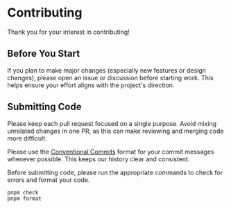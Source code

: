 
# Contributing

Thank you for your interest in contributing!

## Before You Start

If you plan to make major changes (especially new features or design changes), please open an issue or discussion before starting work. This helps ensure your effort aligns with the project's direction.

## Submitting Code

Please keep each pull request focused on a single purpose. Avoid mixing unrelated changes in one PR, as this can make reviewing and merging code more difficult.

Please use the [Conventional Commits](https://www.conventionalcommits.org/) format for your commit messages whenever possible. This keeps our history clear and consistent.

Before submitting code, please run the appropriate commands to check for errors and format your code.

```bash
pnpm check
pnpm format
```